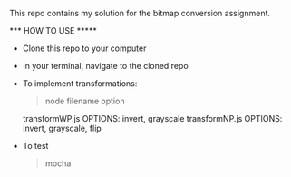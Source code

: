 This repo contains my solution for the bitmap conversion assignment.

*** HOW TO USE *****

- Clone this repo to your computer

- In your terminal, navigate to the cloned repo

- To implement transformations:

  > node filename option

  transformWP.js OPTIONS: invert, grayscale
  transformNP.js OPTIONS: invert, grayscale, flip

- To test

  > mocha

